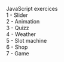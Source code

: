 JavaScript exercices\
1 - Slider\
2 - Animation\
3 - Quizz\
4 - Weather\
5 - Slot machine\
6 - Shop\
7 - Game
